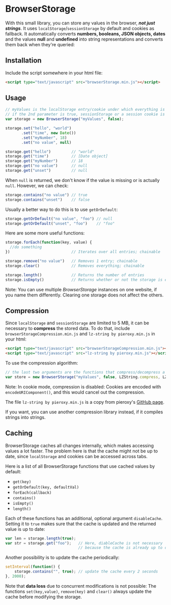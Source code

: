 # BrowserStorage
With this small library, you can store any values in the browser, ***not just strings***. It uses `localStorage`/`sessionStorage` by default and cookies as fallback. It automatically converts **numbers, booleans, JSON objects, dates** and the values **null** and **undefined** into string representations and converts them back when they're queried:

## Installation

Include the script somewhere in your html file:

```html
<script type="text/javascript" src="browserStorage.min.js"></script>
```

## Usage

```javascript
// myValues is the localStorage entry/cookie under which everything is stored.
// if the 2nd parameter is true, sessionStorage or a session cookie is used instead
var storage = new BrowserStorage("myValues", false);

storage.set("hello", "world")
       .set("time", new Date())
       .set("myNumber", 18)
       .set("no value", null)

storage.get("hello")         // "world"
storage.get("time")          // [Date object]
storage.get("myNumber")      // 18
storage.get("no value")      // null
storage.get("unset")         // null
```

When `null` is returned, we don't know if the value is missing or is actually `null`. However, we can check:

```javascript
storage.contains("no value") // true
storage.contains("unset")    // false
```

Usually a better way to do this is to use `getOrDefault`:

```javascript
storage.getOrDefault("no value", "foo") // null
storage.getOrDefault("unset", "foo")    // "foo"
```

Here are some more useful functions:

```javascript
storage.forEach(function(key, value) {
  //do something
})                           // Iterates over all entries; chainable

storage.remove("no value")   // Removes 1 entry; chainable
storage.clear()              // Removes everything; chainable

storage.length()             // Returns the number of entries
storage.isEmpty()            // Returns whether or not the storage is empty
```

Note: You can use multiple _BrowserStorage_ instances on one website, if you name them differently. Clearing one storage does not affect the others.

## Compression

Since `localStorage` and `sessionStorage` are limited to 5 MB, it can be necessary to **compress** the stored data. To do that, include `browserStorageCompression.min.js` and `lz-string by pieroxy.min.js` in your html:

```html
<script type="text/javascript" src="browserStorageCompression.min.js"></script>
<script type="text/javascript" src="lz-string by pieroxy.min.js"></script>
```

To use the compression algorithm:

```javascript
// the last two arguments are the functions that compress/decompress a string
var store = new BrowserStorage("myValues", false, LZString.compress, LZString.decompress);
```

Note: In cookie mode, compression is disabled: Cookies are encoded with `encodeURIComponent()`, and this would cancel out the compression.

The file `lz-string by pieroxy.min.js` is a copy from pieroxy's <a href="https://github.com/pieroxy/lz-string">GitHub page</a>.

If you want, you can use another compression library instead, if it compiles strings into strings.

## Caching

BrowserStorage caches all changes internally, which makes accessing values a lot faster. The problem here is that the cache might not be up to date, since `localStorage` and cookies can be accessed across tabs.

Here is a list of all BrowserStorage functions that use cached values by default:

  * `get(key)`
  * `getOrDefault(key, defaultVal)`
  * `forEach(callback)`
  * `contains()`
  * `isEmpty()`
  * `length()`

Each of these functions has an additional, optional argument `disableCache`. Setting it to `true` makes sure that the cache is updated and the returned value is up to date:

```javascript
var len = storage.length(true);
var str = storage.get("foo");   // Here, diableCache is not necessary
                                // because the cache is already up to date
```

Another possibility is to update the cache periodically:

```javascript
setInterval(function() {
    storage.contains("", true); // update the cache every 2 seconds
}, 2000);
```

Note that **data loss** due to concurrent modifications is not possible: The functions `set(key,value)`, `remove(key)` and `clear()` always update the cache before modifying the storage.
